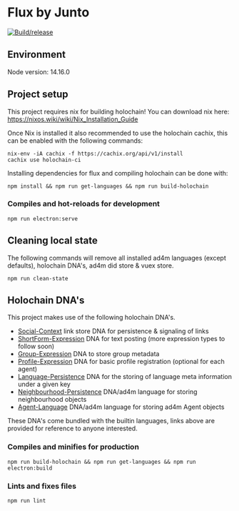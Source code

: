 # Flux by Junto

[![Build/release](https://github.com/juntofoundation/communities/actions/workflows/release.yml/badge.svg)](https://github.com/juntofoundation/communities/actions/workflows/release.yml)

## Environment
Node version: 14.16.0<br>

## Project setup
This project requires nix for building holochain! You can download nix here: https://nixos.wiki/wiki/Nix_Installation_Guide

Once Nix is installed it also recommended to use the holochain cachix, this can be enabled with the following commands:

```
nix-env -iA cachix -f https://cachix.org/api/v1/install
cachix use holochain-ci
```

Installing dependencies for flux and compiling holochain can be done with:

```
npm install && npm run get-languages && npm run build-holochain
```

### Compiles and hot-reloads for development
```
npm run electron:serve
```

## Cleaning local state

The following commands will remove all installed ad4m languages (except defaults), holochain DNA's, ad4m did store & vuex store.

```
npm run clean-state
```

## Holochain DNA's

This project makes use of the following holochain DNA's.

- [Social-Context](https://github.com/juntofoundation/Social-Context) link store DNA for persistence & signaling of links
- [ShortForm-Expression](https://github.com/juntofoundation/ad4m-languages/tree/master/shortform-expression) DNA for text posting (more expression types to follow soon)
- [Group-Expression](https://github.com/juntofoundation/ad4m-languages/tree/master/group-expression) DNA to store group metadata
- [Profile-Expression](https://github.com/jdeepee/profiles) DNA for basic profile registration (optional for each agent)
- [Language-Persistence](https://github.com/perspect3vism/language-persistence) DNA for the storing of language meta information under a given key
- [Neighbourhood-Persistence](https://github.com/perspect3vism/neighbourhood-language) DNA/ad4m language for storing neighbourhood objects
- [Agent-Language](https://github.com/perspect3vism/agent-language) DNA/ad4m language for storing ad4m Agent objects

These DNA's come bundled with the builtin languages, links above are provided for reference to anyone interested.

### Compiles and minifies for production
```
npm run build-holochain && npm run get-languages && npm run electron:build
```

### Lints and fixes files
```
npm run lint
```
